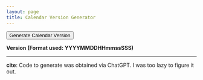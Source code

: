 ```yaml
---
layout: page
title: Calendar Version Generator
---
```


<button id="generateButton">Generate Calendar Version</button>

<p><b>Version (Format used: YYYYMMDDHHmmssSSS)</b></p>
<p><span id="calenderVersionValue"></span></p>

<!-- Include Day.js from a CDN -->
<script src="https://cdn.jsdelivr.net/npm/dayjs@1/dayjs.min.js"></script>

<script>
    function generateCalendarVersion() {
        let now = dayjs();

        let calendarVersion = now.format("YYYYMMDDHHmmssSSS");

        document.getElementById('calenderVersionValue').textContent = calendarVersion;
    }

    document.getElementById('generateVersionBtn').addEventListener('click', generateCalendarVersion);
</script>

---

**cite**: Code to generate was obtained via ChatGPT. I was too lazy to figure it out.